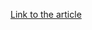 [Link to the article](https://www.securityweek.com/chinese-hackers-accessed-us-treasury-workstations-in-major-cybersecurity-incident/)
